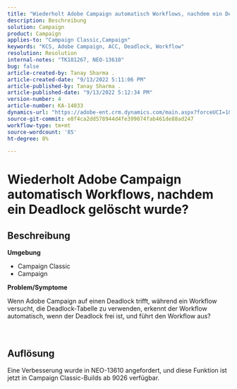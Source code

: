 ```yaml
---
title: "Wiederholt Adobe Campaign automatisch Workflows, nachdem ein Deadlock gelöscht wurde?"
description: Beschreibung
solution: Campaign
product: Campaign
applies-to: "Campaign Classic,Campaign"
keywords: "KCS, Adobe Campaign, ACC, Deadlock, Workflow"
resolution: Resolution
internal-notes: "TK181267, NEO-13610"
bug: false
article-created-by: Tanay Sharma .
article-created-date: "9/13/2022 5:11:06 PM"
article-published-by: Tanay Sharma .
article-published-date: "9/13/2022 5:12:34 PM"
version-number: 4
article-number: KA-14033
dynamics-url: "https://adobe-ent.crm.dynamics.com/main.aspx?forceUCI=1&pagetype=entityrecord&etn=knowledgearticle&id=33c2550b-8733-ed11-9db1-002248086735"
source-git-commit: e8f4ca2dd578944d4fe399074fab461de88ad247
workflow-type: tm+mt
source-wordcount: '85'
ht-degree: 8%

---
```


# Wiederholt Adobe Campaign automatisch Workflows, nachdem ein Deadlock gelöscht wurde?

## Beschreibung


<b>Umgebung</b>

- Campaign Classic
- Campaign




<b>Problem/Symptome</b>

Wenn Adobe Campaign auf einen Deadlock trifft, während ein Workflow versucht, die Deadlock-Tabelle zu verwenden, erkennt der Workflow automatisch, wenn der Deadlock frei ist, und führt den Workflow aus?
<br><br> <br>

## Auflösung


Eine Verbesserung wurde in NEO-13610 angefordert, und diese Funktion ist jetzt in Campaign Classic-Builds ab 9026 verfügbar.
